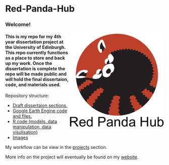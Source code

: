 # Red-Panda-Hub

### Welcome!

<img src="/images/panda logo.png" alt="image credit: Ivy Oswald " align="right" width="300" hight="400">

#### This is my repo for my 4th year dissertation project at the University of Edinburgh. This repo currently functions as a place to store and back up my work. Once the dissertation is complete the repo will be made public and will hold the final dissertaion, code, and materials used. 

Repository structure:

- [Draft dissertaion sections.](./draft_dissertaion_sections)
- [Google Earth Engine code and files.](./google_earth_engine)
- [R code (models, data manipulation, data visulisation)](./R)
- [Images](./images)


My workflow can be view in the [projects](https://github.com/CameronCosgrove/Red-Panda-Hub/projects) section.

More info on the project will eventually be found on my [website](https://cameroncosgrove.github.io/).


